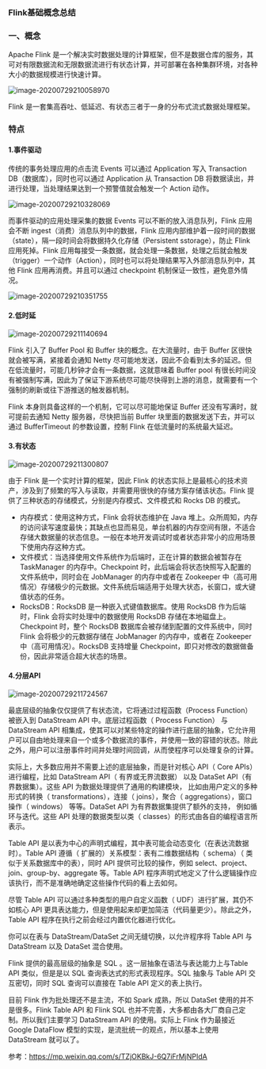 ### Flink基础概念总结

### 一、概念

Apache Flink 是一个解决实时数据处理的计算框架，但不是数据仓库的服务，其可对有限数据流和无限数据流进行有状态计算，并可部署在各种集群环境，对各种大小的数据规模进行快速计算。

![image-20200729210058970](C:\Users\19349\AppData\Roaming\Typora\typora-user-images\image-20200729210058970.png)

Flink 是一套集高吞吐、低延迟、有状态三者于一身的分布式流式数据处理框架。

###  特点

####  1.事件驱动

传统的事务处理应用的点击流 Events 可以通过 Application 写入 Transaction DB（数据库），同时也可以通过 Application 从 Transaction DB 将数据读出，并进行处理，当处理结果达到一个预警值就会触发一个 Action 动作。

![image-20200729210328069](C:\Users\19349\AppData\Roaming\Typora\typora-user-images\image-20200729210328069.png)

而事件驱动的应用处理采集的数据 Events 可以不断的放入消息队列，Flink 应用会不断 ingest（消费）消息队列中的数据，Flink 应用内部维护着一段时间的数据（state），隔一段时间会将数据持久化存储（Persistent sstorage），防止 Flink 应用死掉。Flink 应用每接受一条数据，就会处理一条数据，处理之后就会触发（trigger）一个动作（Action），同时也可以将处理结果写入外部消息队列中，其他 Flink 应用再消费。并且可以通过 checkpoint 机制保证一致性，避免意外情况。

![image-20200729210351755](C:\Users\19349\AppData\Roaming\Typora\typora-user-images\image-20200729210351755.png)

####  2.低时延

![image-20200729211140694](C:\Users\19349\AppData\Roaming\Typora\typora-user-images\image-20200729211140694.png)

Flink 引入了 Buffer Pool 和 Buffer 块的概念。在大流量时，由于 Buffer 区很快就会被写满，紧接着会通知 Netty 尽可能地发送，因此不会看到太多的延迟。但在低流量时，可能几秒钟才会有一条数据，这就意味着 Buffer pool 有很长时间没有被强制写满，因此为了保证下游系统尽可能尽快得到上游的消息，就需要有一个强制的刷新或往下游推送的触发器机制。

Flink 本身则具备这样的一个机制，它可以尽可能地保证 Buffer 还没有写满时，就可提前去通知 Netty 服务器，尽快把当前 Buffer 块里面的数据发送下去，并可以通过 BufferTimeout 的参数设置，控制 Flink 在低流量时的系统最大延迟。

####  3.有状态

![image-20200729211300807](C:\Users\19349\AppData\Roaming\Typora\typora-user-images\image-20200729211300807.png)

由于 Flink 是一个实时计算的框架，因此 Flink 的状态实际上是最核心的技术资产，涉及到了频繁的写入与读取，并需要用很快的存储方案存储该状态。Flink 提供了三种状态的存储模式，分别是内存模式、文件模式和 Rocks DB 的模式。

- 内存模式：使用这种方式，Flink 会将状态维护在 Java 堆上。众所周知，内存的访问读写速度最快；其缺点也显而易见，单台机器的内存空间有限，不适合存储大数据量的状态信息。一般在本地开发调试时或者状态非常小的应用场景下使用内存这种方式。
- 文件模式：当选择使用文件系统作为后端时，正在计算的数据会被暂存在 TaskManager 的内存中。Checkpoint 时，此后端会将状态快照写入配置的文件系统中，同时会在 JobManager 的内存中或者在 Zookeeper 中（高可用情况）存储极少的元数据。文件系统后端适用于处理大状态，长窗口，或大键值状态的任务。
- RocksDB：RocksDB 是一种嵌入式键值数据库。使用 RocksDB 作为后端时，Flink 会将实时处理中的数据使用 RocksDB 存储在本地磁盘上。Checkpoint 时，整个 RocksDB 数据库会被存储到配置的文件系统中，同时 Flink 会将极少的元数据存储在 JobManager 的内存中，或者在 Zookeeper 中（高可用情况）。RocksDB 支持增量 Checkpoint，即只对修改的数据做备份，因此非常适合超大状态的场景。

####  4.分层API

![image-20200729211724567](C:\Users\19349\AppData\Roaming\Typora\typora-user-images\image-20200729211724567.png)



最底层级的抽象仅仅提供了有状态流，它将通过过程函数（Process Function） 被嵌入到 DataStream API 中。底层过程函数（ Process Function） 与 DataStream API 相集成，使其可以对某些特定的操作进行底层的抽象，它允许用户可以自由地处理来自一个或多个数据流的事件，并使用一致的容错的状态。除此之外，用户可以注册事件时间并处理时间回调，从而使程序可以处理复杂的计算。

实际上，大多数应用并不需要上述的底层抽象，而是针对核心 API（ Core APIs） 进行编程，比如 DataStream API（ 有界或无界流数据） 以及 DataSet API（有界数据集）。这些 API 为数据处理提供了通用的构建模块， 比如由用户定义的多种形式的转换（ transformations），连接（ joins），聚合（ aggregations），窗口操作（ windows） 等等。DataSet API 为有界数据集提供了额外的支持， 例如循环与迭代。这些 API 处理的数据类型以类（ classes）的形式由各自的编程语言所表示。

Table API 是以表为中心的声明式编程，其中表可能会动态变化（在表达流数据时）。Table API 遵循（ 扩展的）关系模型：表有二维数据结构（ schema）（ 类似于关系数据库中的表），同时 API 提供可比较的操作，例如 select、project、join、group-by、aggregate 等。Table API 程序声明式地定义了什么逻辑操作应该执行，而不是准确地确定这些操作代码的看上去如何。

尽管 Table API 可以通过多种类型的用户自定义函数（ UDF）进行扩展，其仍不如核心 API 更具表达能力，但是使用起来却更加简洁（代码量更少）。除此之外， Table API 程序在执行之前会经过内置优化器进行优化。

你可以在表与 DataStream/DataSet 之间无缝切换，以允许程序将 Table API 与DataStream 以及 DataSet 混合使用。

Flink 提供的最高层级的抽象是 SQL 。这一层抽象在语法与表达能力上与Table API 类似，但是是以 SQL 查询表达式的形式表现程序。SQL 抽象与 Table API 交互密切，同时 SQL 查询可以直接在 Table API 定义的表上执行。

目前 Flink 作为批处理还不是主流，不如 Spark 成熟，所以 DataSet 使用的并不是很多。Flink Table API 和 Flink SQL 也并不完善，大多都由各大厂商自己定制。所以我们主要学习 DataStream API 的使用。实际上 Flink 作为最接近 Google DataFlow 模型的实现，是流批统一的观点，所以基本上使用 DataStream 就可以了。

参考：https://mp.weixin.qq.com/s/TZjOKBkJ-6Q7iFrMjNPIdA